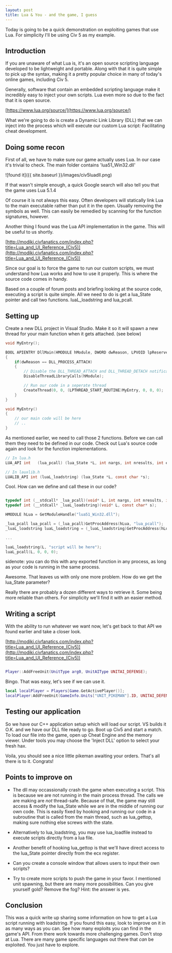 ```yaml
---
layout: post
title: Lua & You - and the game, I guess
---
```


Today is going to be a quick demonstration on exploiting games that use Lua. For simplicity I'll be using Civ 5 as my example.


## Introduction

If you are unaware of what Lua is, it's an open source scripting language developed to be lightweight and portable. Along with that it is quite simple to pick up the syntax, making it a pretty popular choice in many of today's online games, including Civ 5.

Generally, software that contain an embedded scripting language make it incredibly easy to inject your own scripts. Lua even more so due to the fact that it is open source.

[https://www.lua.org/source/](https://www.lua.org/source/)

What we're going to do is create a Dynamic Link Library (DLL) that we can inject into the process which will execute our custom Lua script: Facilitating cheat development.

## Doing some recon

First of all, we have to make sure our game actually uses Lua. In our case it's trivial to check. The main folder contains 'lua51_Win32.dll'

![found it]({{ site.baseurl }}/images/civ5luadll.png)

If that wasn't simple enough, a quick Google search will also tell you that the game uses Lua 5.1.4

Of course it is not always this easy. Often developers will statically link Lua to the main executable rather than put it in the open. Usually removing the symbols as well. This can easily be remedied by scanning for the function signatures, however.

Another thing I found was the Lua API implementation in the game. This will be useful to us shortly.

[http://modiki.civfanatics.com/index.php?title=Lua_and_UI_Reference_(Civ5)](http://modiki.civfanatics.com/index.php?title=Lua_and_UI_Reference_(Civ5))

Since our goal is to force the game to run our custom scripts, we must understand how Lua works and how to use it properly. This is where the source code comes in handy.

Based on a couple of forum posts and briefing looking at the source code, executing a script is quite simple. All we need to do is get a lua_State pointer and call two functions. luaL\_loadstring and lua\_pcall.

## Setting up

Create a new DLL project in Visual Studio. Make it so it will spawn a new thread for your main function when it gets attached. (see below)

```C
void MyEntry();

BOOL APIENTRY DllMain(HMODULE hModule, DWORD dwReason, LPVOID lpReserved)
{
	if(dwReason == DLL_PROCESS_ATTACH)
	{
		// Disable the DLL_THREAD_ATTACH and DLL_THREAD_DETACH notification calls.
		DisableThreadLibraryCalls(hModule);

		// Run our code in a seperate thread
		CreateThread(0, 0, (LPTHREAD_START_ROUTINE)MyEntry, 0, 0, 0);
	}
}

void MyEntry()
{
	// our main code will be here
	// ..
}

```

As mentioned earlier, we need to call those 2 functions. Before we can call them they need to be defined in our code. Check out Lua's source code again and look for the function implementations.

```C
// In lua.h
LUA_API int   (lua_pcall) (lua_State *L, int nargs, int nresults, int errfunc);

// In lauxlib.h
LUALIB_API int (luaL_loadstring) (lua_State *L, const char *s);

```

Cool. How can we define and call these in our code?

```C

typedef int (__stdcall* _lua_pcall)(void* L, int nargs, int nresults, int errfunc);
typedef int (__stdcall* _luaL_loadstring)(void* L, const char* s);

HMODULE hLua = GetModuleHandle("lua51_Win32.dll");

_lua_pcall lua_pcall = (_lua_pcall)GetProcAddress(hLua, "lua_pcall");
_luaL_loadstring luaL_loadstring = (_luaL_loadstring)GetProcAddress(hLua, "luaL_loadstring");

...

luaL_loadstring(L, "script will be here");
luaL_pcall(L, 0, 0, 0);

```

sidenote: you can do this with any exported function in any process, as long as your code is running in the same process.

Awesome. That leaves us with only one more problem. How do we get the lua_State parameter?

Really there are probably a dozen different ways to retrieve it. Some being more reliable than others. For simplicity we'll find it with an easier method.

## Writing a script

With the ability to run whatever we want now, let's get back to that API we found earlier and take a closer look.

[http://modiki.civfanatics.com/index.php?title=Lua_and_UI_Reference_(Civ5)](http://modiki.civfanatics.com/index.php?title=Lua_and_UI_Reference_(Civ5))

```lua

Player::AddFreeUnit(UnitType arg0, UnitAIType UNITAI_DEFENSE);

```

Bingo. That was easy, let's see if we can use it.

```lua
local localPlayer = Players[Game.GetActivePlayer()];
localPlayer:AddFreeUnit(GameInfo.Units["UNIT_PIKEMAN"].ID, UNITAI_DEFENSE);
```

## Testing our application

So we have our C++ application setup which will load our script. VS builds it O.K. and we have our DLL file ready to go. Boot up Civ5 and start a match. To load our file into the game, open up Cheat Engine and the memory viewer. Under tools you may choose the 'Inject DLL' option to select your fresh hax. 

Voila, you should see a nice little pikeman awaiting your orders. That's all there is to it. Congrats!

## Points to improve on

+ The dll may occassionally crash the game when executing a script. This is because we are not running in the main process thread. The calls we are making are _not_ thread-safe. Because of that, the game may still access & modify the lua\_State while we are in the middle of running our own code. This is easily fixed by hooking and running our code in a subroutine that is called from the main thread, such as lua\_gettop, making sure nothing else screws with the state.

+ Alternatively to lua\_loadstring, you may use lua\_loadfile instead to execute scripts directly from a lua file.

+ Another benefit of hooking lua\_gettop is that we'll have direct access to the lua\_State pointer directly from the ecx register.

+ Can you create a console window that allows users to input their own scripts?

+ Try to create more scripts to push the game in your favor. I mentioned unit spawning, but there are many more possibilities. Can you give yourself gold? Remove the fog? Hint: the answer is yes.

## Conclusion

This was a quick write up sharing some information on how to get a Lua script running with loadstring. If you found this easy, look to improve on it in as many ways as you can. See how many exploits you can find in the game's API. From there work towards more challenging games. Don't stop at Lua. There are many game specific languages out there that _can_ be exploited. You just have to explore.

